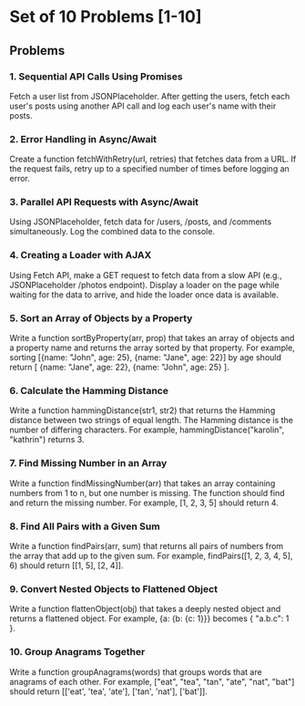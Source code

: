 # Set of 10 Problems [1-10]

## Problems

### 1. Sequential API Calls Using Promises

Fetch a user list from JSONPlaceholder. After getting the users, fetch each user's posts using another API call and log each user's name with their posts.

### 2. Error Handling in Async/Await

Create a function fetchWithRetry(url, retries) that fetches data from a URL. If the request fails, retry up to a specified number of times before logging an error.

### 3. Parallel API Requests with Async/Await

Using JSONPlaceholder, fetch data for /users, /posts, and /comments simultaneously. Log the combined data to the console.

### 4. Creating a Loader with AJAX

Using Fetch API, make a GET request to fetch data from a slow API (e.g., JSONPlaceholder /photos endpoint). Display a loader on the page while waiting for the data to arrive, and hide the loader once data is available.

### 5. Sort an Array of Objects by a Property

Write a function sortByProperty(arr, prop) that takes an array of objects and a property name and returns the array sorted by that property. For example, sorting [{name: "John", age: 25}, {name: "Jane", age: 22}] by age should return [ {name: "Jane", age: 22}, {name: "John", age: 25} ].

### 6. Calculate the Hamming Distance

Write a function hammingDistance(str1, str2) that returns the Hamming distance between two strings of equal length. The Hamming distance is the number of differing characters. For example, hammingDistance("karolin", "kathrin") returns 3.

### 7. Find Missing Number in an Array

Write a function findMissingNumber(arr) that takes an array containing numbers from 1 to n, but one number is missing. The function should find and return the missing number. For example, [1, 2, 3, 5] should return 4.

### 8. Find All Pairs with a Given Sum

Write a function findPairs(arr, sum) that returns all pairs of numbers from the array that add up to the given sum. For example, findPairs([1, 2, 3, 4, 5], 6) should return [[1, 5], [2, 4]].

### 9. Convert Nested Objects to Flattened Object

Write a function flattenObject(obj) that takes a deeply nested object and returns a flattened object. For example, {a: {b: {c: 1}}} becomes { "a.b.c": 1 }.

### 10. Group Anagrams Together

Write a function groupAnagrams(words) that groups words that are anagrams of each other. For example, ["eat", "tea", "tan", "ate", "nat", "bat"] should return [['eat', 'tea', 'ate'], ['tan', 'nat'], ['bat']].
